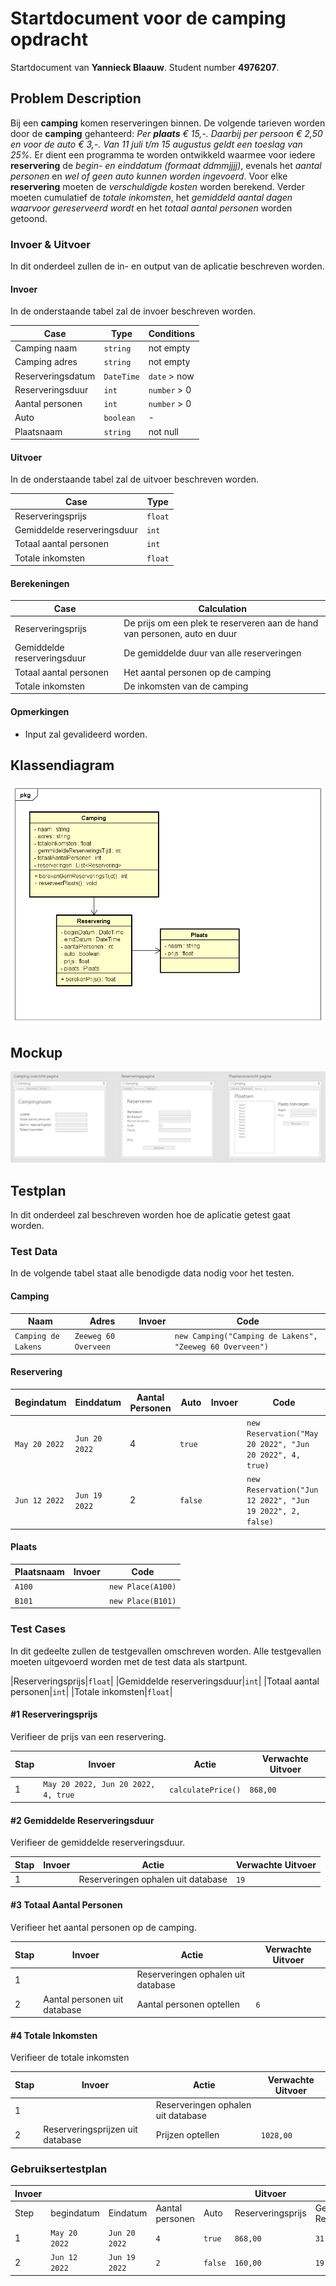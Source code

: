 # Startdocument voor de camping opdracht

Startdocument van **Yannieck Blaauw**. Student number **4976207**.

## Problem Description

Bij een **camping** komen reserveringen binnen. De volgende tarieven worden
door de **camping** gehanteerd: *Per **plaats** € 15,-. Daarbij per persoon € 2,50 en*
*voor de auto € 3,-. Van 11 juli t/m 15 augustus geldt een toeslag van 25%.*
Er dient een programma te worden ontwikkeld waarmee voor iedere **reservering** de *begin- en einddatum (formaat ddmmjjjj)*, evenals het *aantal personen*
en *wel of geen auto kunnen worden ingevoerd*. Voor elke **reservering** moeten
de *verschuldigde kosten* worden berekend. Verder moeten cumulatief
de *totale inkomsten*, het *gemiddeld aantal dagen waarvoor gereserveerd wordt*
en het *totaal aantal personen* worden getoond. 

### Invoer & Uitvoer

In dit onderdeel zullen de in- en output van de aplicatie beschreven worden.

#### Invoer

In de onderstaande tabel zal de invoer beschreven worden.

| Case              | Type       | Conditions   |
| ----------------- | ---------- | ------------ |
| Camping naam      | `string`   | not empty    |
| Camping adres     | `string`   | not empty    |
| Reserveringsdatum | `DateTime` | `date` > now |
| Reserveringsduur  | `int`      |`number` > 0  |
| Aantal personen   | `int`      | `number` > 0 |
| Auto              | `boolean`  | -            |
| Plaatsnaam        | `string`   | not null     |

#### Uitvoer

In de onderstaande tabel zal de uitvoer beschreven worden.

| Case                        | Type    |
| --------------------------- | ------- |
| Reserveringsprijs           | `float` |
| Gemiddelde reserveringsduur | `int`   |
| Totaal aantal personen      | `int`   |
| Totale inkomsten            | `float` |

#### Berekeningen

| Case                        | Calculation                                                               |
| --------------------------- | ------------------------------------------------------------------------- |
| Reserveringsprijs           | De prijs om een plek te reserveren aan de hand van personen, auto en duur |
| Gemiddelde reserveringsduur | De gemiddelde duur van alle reserveringen                                 |
| Totaal aantal personen      | Het aantal personen op de camping                                         |
| Totale inkomsten            | De inkomsten van de camping                                               |

#### Opmerkingen

* Input zal gevalideerd worden.

## Klassendiagram

![Klassendiagram](ClassDiagram.png "Eerste versie van het klassendiagram")

## Mockup

![Mockup](Mockup.png "Eerste versie van de mockup")


## Testplan

In dit onderdeel zal beschreven worden hoe de aplicatie getest gaat worden.

### Test Data

In de volgende tabel staat alle benodigde data nodig voor het testen.

#### Camping

| Naam                | Adres                | Invoer | Code                                                     |
| ------------------- | -------------------- | ------ | -------------------------------------------------------- |
| `Camping de Lakens` | `Zeeweg 60 Overveen` |        | `new Camping("Camping de Lakens", "Zeeweg 60 Overveen")` |

#### Reservering

| Begindatum    | Einddatum     | Aantal Personen | Auto    | Invoer| Code                                                      |
| ------------- | ------------- | --------------- | ------- | ----- | ----------------------------------------------------------|
| `May 20 2022` | `Jun 20 2022` | 4               | `true`  |       | `new Reservation("May 20 2022", "Jun 20 2022", 4, true)`  |
| `Jun 12 2022` | `Jun 19 2022` | 2               | `false` |       | `new Reservation("Jun 12 2022", "Jun 19 2022", 2, false)` |

#### Plaats

| Plaatsnaam   | Invoer | Code               |
| ------------ | ------ | ------------------ |
| `A100`       |        | `new Place(A100)`  |
| `B101`       |        | `new Place(B101)`  |

### Test Cases

In dit gedeelte zullen de testgevallen omschreven worden. Alle testgevallen moeten uitgevoerd worden met de test data als startpunt.

|Reserveringsprijs|`float`|
|Gemiddelde reserveringsduur|`int`|
|Totaal aantal personen|`int`|
|Totale inkomsten|`float`|

#### #1 Reserveringsprijs

Verifieer de prijs van een reservering.

| Stap | Invoer                              | Actie              | Verwachte Uitvoer |
| ---- | ----------------------------------- | ------------------ | ----------------- |
| 1    | `May 20 2022, Jun 20 2022, 4, true` | `calculatePrice()` | `868,00`          |

#### #2 Gemiddelde Reserveringsduur

Verifieer de gemiddelde reserveringsduur.

| Stap | Invoer                        | Actie                              | Verwachte Uitvoer |
| ---- | ----------------------------- | ---------------------------------- | ----------------- |
| 1    |                               | Reserveringen ophalen uit database | `19`              |

#### #3 Totaal Aantal Personen

Verifieer het aantal personen op de camping.

| Stap | Invoer                       | Actie                              | Verwachte Uitvoer |
| ---- | ---------------------------- | ---------------------------------- | ----------------- |
| 1    |                              | Reserveringen ophalen uit database |                   |
| 2    | Aantal personen uit database | Aantal personen optellen           | `6`               |

#### #4 Totale Inkomsten

Verifieer de totale inkomsten

| Stap | Invoer                           | Actie                              | Verwachte Uitvoer |
| ---- | -------------------------------- | ---------------------------------- | ----------------- |
| 1    |                                  | Reserveringen ophalen uit database |                   |
| 2    | Reserveringsprijzen uit database | Prijzen optellen                   | `1028,00`         |

### Gebruiksertestplan
| Invoer |               |               |                 |        | Uitvoer           |                        |                 |                  |
| ------ | ------------- | ------------- | --------------- | ------ | ----------------- | ---------------------- | --------------- | ---------------- |
| Step   | begindatum    | Eindatum      | Aantal personen | Auto   | Reserveringsprijs | Gemm. Reserveringsduur | Totaal personen | Totale inkomsten |
| 1      | `May 20 2022` | `Jun 20 2022` | `4`             | `true` | `868,00`          | `31`                   | `4`             | `858,00`         |
| 2      | `Jun 12 2022` | `Jun 19 2022` | `2`             | `false`| `160,00`          | `19`                   | `6`             | `1028,00`        |